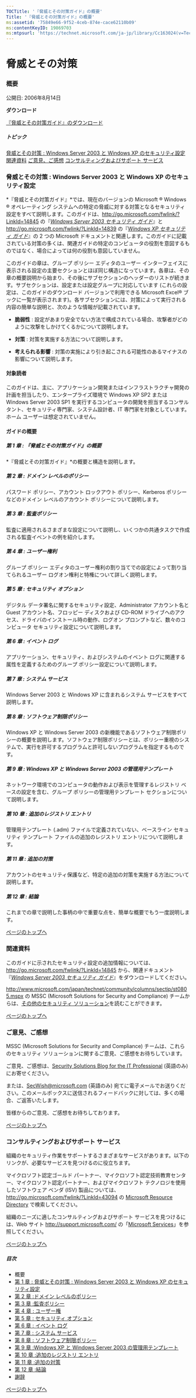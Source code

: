 ```yaml
---
TOCTitle: '『脅威とその対策ガイド』の概要'
Title: '『脅威とその対策ガイド』の概要'
ms:assetid: '75849e66-9f52-4ceb-874e-cace62110b09'
ms:contentKeyID: 19869703
ms:mtpsurl: 'https://technet.microsoft.com/ja-jp/library/Cc163024(v=TechNet.10)'
---
```


脅威とその対策
==============

### 概要

公開日: 2006年8月14日

**ダウンロード**

[『脅威とその対策ガイド』のダウンロード](http://go.microsoft.com/fwlink/?linkid=15160)

##### トピック

[](#edaa)[脅威とその対策 : Windows Server 2003 と Windows XP のセキュリティ設定](#edaa)
[](#ecaa)[関連資料](#ecaa)
[](#ebaa)[ご意見、ご感想](#ebaa)
[](#eaaa)[コンサルティングおよびサポート サービス](#eaaa)

### 脅威とその対策 : Windows Server 2003 と Windows XP のセキュリティ設定

*『脅威とその対策ガイド』*では、現在のバージョンの Microsoft ® Windows ® オペレーティング システムへの特定の脅威に対する対策となるセキュリティ設定をすべて説明します。このガイドは、http://go.microsoft.com/fwlink/?LinkId=14845 の『[*Windows Server 2003 セキュリティ ガイド*](http://technet.microsoft.com/ja-jp/library/cc163140.aspx)』と http://go.microsoft.com/fwlink/?LinkId=14839 の『[*Windows XP セキュリティ ガイド*](http://www.microsoft.com/japan/technet/security/prodtech/windowsxp/secwinxp/xpsgch01.mspx)』の 2 つの Microsoft ドキュメントと関連します。このガイドに記載されている対策の多くは、関連ガイドの特定のコンピュータの役割を意図するものではなく、場合によっては何の役割も意図していません。

このガイドの章は、グループ ポリシー エディタのユーザー インターフェイスに表示される設定の主要セクションとほぼ同じ構造になっています。各章は、その章の概要説明から始まり、その後にサブセクションのヘッダーのリストが続きます。サブセクションは、設定または設定グループに対応しています (これらの設定は、このガイドのダウンロード バージョンで利用できる Microsoft Excel® ブックに一覧が表示されます)。各サブセクションには、対策によって実行される内容の簡単な説明と、次のような情報が記載されています。

-   **脆弱性** : 設定があまり安全でない方法で構成されている場合、攻撃者がどのように攻撃をしかけてくるかについて説明します。

-   **対策** : 対策を実施する方法について説明します。

-   **考えられる影響** : 対策の実施により引き起こされる可能性のあるマイナスの影響について説明します。

#### 対象読者

このガイドは、主に、アプリケーション開発またはインフラストラクチャ開発の計画を担当したり、エンタープライズ環境で Windows XP SP2 または Windows Server 2003 SP1 を実行するコンピュータの開発を担当するコンサルタント、セキュリティ専門家、システム設計者、IT 専門家を対象としています。ホーム ユーザーは想定されていません。

#### ガイドの概要

##### 第 1 章 : 『脅威とその対策ガイド』の概要

*『脅威とその対策ガイド』*の概要と構造を説明します。

##### 第 2 章 : ドメイン レベルのポリシー

パスワード ポリシー、アカウント ロックアウト ポリシー、Kerberos ポリシーなどのドメイン レベルのアカウント ポリシーについて説明します。

##### 第 3 章 : 監査ポリシー

監査に適用されるさまざまな設定について説明し、いくつかの共通タスクで作成される監査イベントの例を紹介します。

##### 第 4 章 : ユーザー権利

グループ ポリシー エディタのユーザー権利の割り当てでの設定によって割り当てられるユーザー ログオン権利と特権について詳しく説明します。

##### 第 5 章 : セキュリティ オプション

デジタル データ署名に関するセキュリティ設定、Administrator アカウント名と Guest アカウント名、フロッピー ディスクおよび CD-ROM ドライブへのアクセス、ドライバのインストール時の動作、ログオン プロンプトなど、数々のコンピュータ セキュリティ設定について説明します。

##### 第 6 章 : イベント ログ

アプリケーション、セキュリティ、およびシステムのイベント ログに関連する属性を定義するためのグループ ポリシー設定について説明します。

##### 第 7 章 : システム サービス

Windows Server 2003 と Windows XP に含まれるシステム サービスをすべて説明します。

##### 第 8 章 : ソフトウェア制限ポリシー

Windows XP と Windows Server 2003 の新機能であるソフトウェア制限ポリシーの概要を説明します。ソフトウェア制限ポリシーとは、ポリシー重視のシステムで、実行を許可するプログラムと許可しないプログラムを指定するものです。

##### 第 9 章 : Windows XP と Windows Server 2003 の管理用テンプレート

ネットワーク環境でのコンピュータの動作および表示を管理するレジストリ ベースの設定を含む、グループ ポリシーの管理用テンプレート セクションについて説明します。

##### 第 10 章 : 追加のレジストリ エントリ

管理用テンプレート (.adm) ファイルで定義されていない、ベースライン セキュリティ テンプレート ファイルの追加のレジストリ エントリについて説明します。

##### 第 11 章 : 追加の対策

アカウントのセキュリティ保護など、特定の追加の対策を実施する方法について説明します。

##### 第 12 章 : 結論

これまでの章で説明した事柄の中で重要な点を、簡単な概要でもう一度説明します。

[](#mainsection)[ページのトップへ](#mainsection)

### 関連資料

このガイドに示されたセキュリティ設定の追加情報については、http://go.microsoft.com/fwlink/?LinkId=14845 から、関連ドキュメント『[*Windows Server 2003 セキュリティ ガイド*](http://technet.microsoft.com/ja-jp/library/cc163140.aspx)』をダウンロードしてください。

http://www.microsoft.com/japan/technet/community/columns/sectip/st0805.mspx の MSSC (Microsoft Solutions for Security and Compliance) チームからは、[その他のセキュリティ ソリューション](http://www.microsoft.com/japan/technet/community/columns/sectip/st0805.mspx)を読むことができます。

[](#mainsection)[ページのトップへ](#mainsection)

### ご意見、ご感想

MSSC (Microsoft Solutions for Security and Compliance) チームは、これらのセキュリティ ソリューションに関するご意見、ご感想をお待ちしています。

ご意見、ご感想は、[Security Solutions Blog for the IT Professional](http://blogs.technet.com/secguide) (英語のみ) にお寄せください。

または、[SecWish@microsoft.com](mailto:secwish@microsoft.com?subject=threats%20and%20countermeasures%20guide.) (英語のみ) 宛てに電子メールでお送りください。このメールボックスに送信されるフィードバックに対しては、多くの場合、ご返答いたします。

皆様からのご意見、ご感想をお待ちしております。

[](#mainsection)[ページのトップへ](#mainsection)

### コンサルティングおよびサポート サービス

組織のセキュリティ作業をサポートするさまざまなサービスがあります。以下のリンクが、必要なサービスを見つけるのに役立ちます。

マイクロソフト認定ゴールド パートナー、マイクロソフト認定技術教育センター、マイクロソフト認定パートナー、およびマイクロソフト テクノロジを使用したソフトウェア ベンダ (ISV) 製品については、http://go.microsoft.com/fwlink/?LinkId=43094 の [Microsoft Resource Directory](http://go.microsoft.com/fwlink/?linkid=43094) で検索してください。

組織のニーズに適したコンサルティングおよびサポート サービスを見つけるには、Web サイト http://support.microsoft.com/ の「[Microsoft Services](http://support.microsoft.com/)」を参照してください。

[](#mainsection)[ページのトップへ](#mainsection)

##### 目次

-   概要
-   [第 1 章 : 脅威とその対策 : Windows Server 2003 と Windows XP のセキュリティ設定](https://technet.microsoft.com/ja-jp/library/18593f91-27d4-49a8-a266-8fa587000c9f(v=TechNet.10))
-   [第 2 章 :ドメイン レベルのポリシー](https://technet.microsoft.com/ja-jp/library/5d9e1e11-b8c8-4cd4-a9d6-9f4c25fb6031(v=TechNet.10))
-   [第 3 章 :監査ポリシー](https://technet.microsoft.com/ja-jp/library/75931b0b-03b4-4dd5-a0a1-c8035c69916d(v=TechNet.10))
-   [第 4 章 : ユーザー権](https://technet.microsoft.com/ja-jp/library/173734d6-0926-4736-b56d-7b5e2756f441(v=TechNet.10))
-   [第 5 章 : セキュリティ オプション](https://technet.microsoft.com/ja-jp/library/5a9e0351-4fa5-40a1-a363-de18dc27a55b(v=TechNet.10))
-   [第 6 章 : イベント ログ](https://technet.microsoft.com/ja-jp/library/4ee53fe7-4cd1-47ef-bfb9-6705c8f59aa9(v=TechNet.10))
-   [第 7 章 : システム サービス](https://technet.microsoft.com/ja-jp/library/7a0506f6-5fc1-4f2f-8e0a-329a4b826769(v=TechNet.10))
-   [第 8 章 : ソフトウェア制限ポリシー](https://technet.microsoft.com/ja-jp/library/9d5abd4f-6699-4c8b-b3f5-b00e43366d82(v=TechNet.10))
-   [第 9 章 :Windows XP と Windows Server 2003 の管理用テンプレート](https://technet.microsoft.com/ja-jp/library/2c86440d-41f4-479e-8072-0f0b4693e885(v=TechNet.10))
-   [第 10 章 :追加のレジストリ エントリ](https://technet.microsoft.com/ja-jp/library/d148d54d-a020-4aef-9664-11b9a7d81c0c(v=TechNet.10))
-   [第 11 章 :追加の対策](https://technet.microsoft.com/ja-jp/library/ca39898c-bbdb-43ff-9543-92d8efabc89f(v=TechNet.10))
-   [第 12 章 :結論](https://technet.microsoft.com/ja-jp/library/f631bd53-ba1c-4d73-8ff9-c5f870ec5551(v=TechNet.10))
-   [謝辞](https://technet.microsoft.com/ja-jp/library/161ab5c8-f118-4c7e-95c0-3ce7c3e49136(v=TechNet.10))

[](#mainsection)[ページのトップへ](#mainsection)
